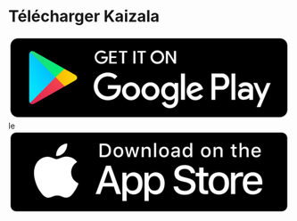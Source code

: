 # <a name="download-kaizala"></a>Télécharger Kaizala 
[![Activer](images/playstore.png)](https://aka.ms/kaizala-android)
le[![magasin d’applications du Store](images/appstore.png)](https://itunes.apple.com/in/app/kaizala-get-work-done-on-chat/id1112208399)
